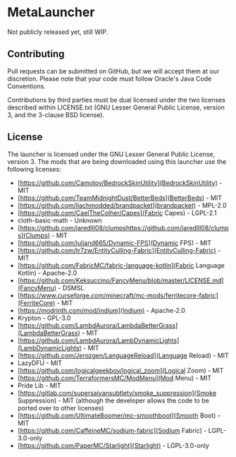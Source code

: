 MetaLauncher
================

Not publicly released yet, still WIP.

## Contributing

Pull requests can be submitted on GitHub, but we will accept them at our discretion. Please note that your code must follow Oracle's Java Code Conventions.

Contributions by third parties must be dual licensed under the two licenses described within LICENSE.txt (GNU Lesser General Public License, version 3, and the 3-clause BSD license).

## License

The launcher is licensed under the GNU Lesser General Public License, version 3.
The mods that are being downloaded using this launcher use the following licenses:
 - [https://github.com/Camotoy/BedrockSkinUtility](BedrockSkinUtility) - MIT
 - [https://github.com/TeamMidnightDust/BetterBeds](BetterBeds) - MIT
 - [https://github.com/liachmodded/brandpacket](brandpacket) - MPL-2.0
 - [https://github.com/CaelTheColher/Capes](Fabric Capes) - LGPL-2.1
 - cloth-basic-math - Unknown
 - [https://github.com/jaredlll08/clumpshttps://github.com/jaredlll08/clumps](Clumps) - MIT
 - [https://github.com/juliand665/Dynamic-FPS](Dynamic FPS) - MIT
 - [https://github.com/tr7zw/EntityCulling-Fabric](EntityCulling-Fabric) - MIT
 - [https://github.com/FabricMC/fabric-language-kotlin](Fabric Language Kotlin) - Apache-2.0
 - [https://github.com/Keksuccino/FancyMenu/blob/master/LICENSE.md](FancyMenu) - DSMSL
 - [https://www.curseforge.com/minecraft/mc-mods/ferritecore-fabric](FerriteCore) - MIT
 - [https://modrinth.com/mod/indium](Indium) - Apache-2.0
 - Krypton - GPL-3.0
 - [https://github.com/LambdAurora/LambdaBetterGrass](LambdaBetterGrass) - MIT
 - [https://github.com/LambdAurora/LambDynamicLights](LambDynamicLights) - MIT
 - [https://github.com/Jerozgen/LanguageReload](Language Reload) - MIT
 - LazyDFU - MIT
 - [https://github.com/logicalgeekboy/logical_zoom](Logical Zoom) - MIT
 - [https://github.com/TerraformersMC/ModMenu](Mod Menu) - MIT
 - Pride Lib - MIT
 - [https://gitlab.com/supersaiyansubtlety/smoke_suppression](Smoke Suppression) - MIT (although the developer allows the code to be ported over to other licenses)
 - [https://github.com/UltimateBoomer/mc-smoothboot](Smooth Boot) - MIT
 - [https://github.com/CaffeineMC/sodium-fabric](Sodium Fabric) - LGPL-3.0-only
 - [https://github.com/PaperMC/Starlight](Starlight) - LGPL-3.0-only